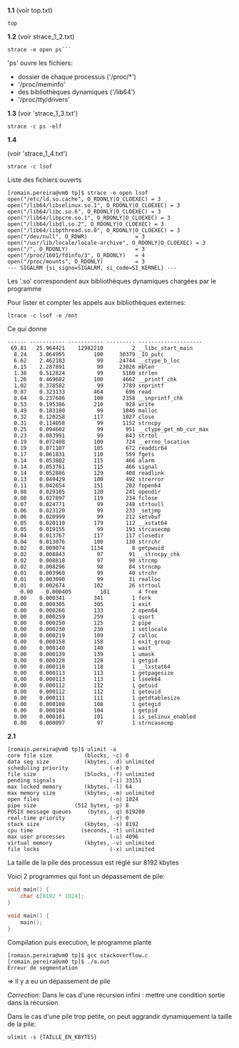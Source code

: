 **1.1** (voir top.txt)
 ```
top
```

**1.2** (voir strace_1_2.txt)
 ```
strace -e open ps```
```
'ps' ouvre les fichiers:
   - dossier de chaque processus ('/proc/*')
   - '/proc/meminfo'
   - des bibliothèques dynamiques ('/lib64')
   - '/proc/tty/drivers'

**1.3** (voir 'strace_1_3.txt')
```
strace -c ps -elf
```
**1.4**

(voir 'strace_1_4.txt')
```
strace -c lsof
```

Liste des fichiers ouverts
```
[romain.pereira@vm0 tp]$ strace -e open lsof
open("/etc/ld.so.cache", O_RDONLY|O_CLOEXEC) = 3
open("/lib64/libselinux.so.1", O_RDONLY|O_CLOEXEC) = 3
open("/lib64/libc.so.6", O_RDONLY|O_CLOEXEC) = 3
open("/lib64/libpcre.so.1", O_RDONLY|O_CLOEXEC) = 3
open("/lib64/libdl.so.2", O_RDONLY|O_CLOEXEC) = 3
open("/lib64/libpthread.so.0", O_RDONLY|O_CLOEXEC) = 3
open("/dev/null", O_RDWR)               = 3
open("/usr/lib/locale/locale-archive", O_RDONLY|O_CLOEXEC) = 3
open("/", O_RDONLY)                     = 3
open("/proc/1601/fdinfo/3", O_RDONLY)   = 4
open("/proc/mounts", O_RDONLY)          = 3
--- SIGALRM {si_signo=SIGALRM, si_code=SI_KERNEL} ---
```
Les '.so' correspondent aux bibliothèques dynamiques chargées par le programme

Pour lister et compter les appels aux bibliothèques externes:
```
ltrace -c lsof -e /mnt
```
Ce qui donne
```
------ ----------- ----------- --------- --------------------
 69.81   25.964421    12982210         2 __libc_start_main
  8.24    3.064955         100     30379 _IO_putc
  6.62    2.462183          99     24744 __ctype_b_loc
  6.15    2.287891          99     23026 mblen
  1.38    0.512824          99      5160 strlen
  1.26    0.469682         100      4662 __printf_chk
  1.02    0.378582          99      3789 snprintf
  0.87    0.323133         464       696 read
  0.64    0.237606         100      2358 __snprintf_chk
  0.53    0.195386         210       928 write
  0.49    0.183180          99      1846 malloc
  0.32    0.120258         117      1027 close
  0.31    0.114058          99      1152 strncpy
  0.25    0.094602          99       951 __ctype_get_mb_cur_max
  0.23    0.083991          99       843 strtol
  0.19    0.072408         100       724 __errno_location
  0.19    0.071107         105       672 readdir64
  0.17    0.061831         110       559 fgets
  0.14    0.053802         115       466 alarm
  0.14    0.053761         115       466 signal
  0.14    0.052886         129       408 readlink
  0.13    0.049429         100       492 strerror
  0.11    0.042654         151       282 fopen64
  0.08    0.029105         120       241 opendir
  0.08    0.027897         119       234 fclose
  0.07    0.024771          99       248 strtoull
  0.06    0.023120          99       233 _setjmp
  0.06    0.020999          99       212 setvbuf
  0.05    0.020110         179       112 __xstat64
  0.05    0.019155          99       193 strcasecmp
  0.04    0.013767         117       117 closedir
  0.04    0.013076         100       130 strrchr
  0.02    0.009074        1134         8 getpwuid
  0.02    0.008843          97        91 __strncpy_chk
  0.02    0.008818          97        90 strcmp
  0.02    0.008296          98        84 strncmp
  0.01    0.003960          99        40 strchr
  0.01    0.003090          99        31 realloc
  0.01    0.002674         102        26 strtoul
    0.00    0.000405         101         4 free
  0.00    0.000341         341         1 fork
  0.00    0.000305         305         1 exit
  0.00    0.000266         133         2 open64
  0.00    0.000259         259         1 qsort
  0.00    0.000250         125         2 pipe
  0.00    0.000230         230         1 setlocale
  0.00    0.000219         109         2 calloc
  0.00    0.000158         158         1 exit_group
  0.00    0.000140         140         1 wait
  0.00    0.000139         139         1 umask
  0.00    0.000128         128         1 getgid
  0.00    0.000118         118         1 __lxstat64
  0.00    0.000113         113         1 getpagesize
  0.00    0.000113         113         1 lseek64
  0.00    0.000112         112         1 getuid
  0.00    0.000112         112         1 geteuid
  0.00    0.000111         111         1 getdtablesize
  0.00    0.000108         108         1 getegid
  0.00    0.000104         104         1 getpid
  0.00    0.000101         101         1 is_selinux_enabled
  0.00    0.000097          97         1 strncasecmp
```

**2.1**
```
[romain.pereira@vm0 tp]$ ulimit -a
core file size          (blocks, -c) 0
data seg size           (kbytes, -d) unlimited
scheduling priority             (-e) 0
file size               (blocks, -f) unlimited
pending signals                 (-i) 33151
max locked memory       (kbytes, -l) 64
max memory size         (kbytes, -m) unlimited
open files                      (-n) 1024
pipe size            (512 bytes, -p) 8
POSIX message queues     (bytes, -q) 819200
real-time priority              (-r) 0
stack size              (kbytes, -s) 8192
cpu time               (seconds, -t) unlimited
max user processes              (-u) 4096
virtual memory          (kbytes, -v) unlimited
file locks                      (-x) unlimited
```
La taille de la pile des processus est réglé sur 8192 kbytes

Voici 2 programmes qui font un dépassement de pile:

```C
void main() {
    char c[8192 * 1024];
}
```


```C
void main() {
    main();
}
```

Compilation puis execution, le programme plante
```
[romain.pereira@vm0 tp]$ gcc stackoverflow.c
[romain.pereira@vm0 tp]$ ./a.out 
Erreur de segmentation
```
=> Il y a eu un dépassement de pile

*Correction:*
Dans le cas d'une récursion infini : mettre une condition sortie dans la récursion

Dans le cas d'une pile trop petite, on peut aggrandir dynamiquement la taille de la pile:
```
ulimit -s {TAILLE_EN_KBYTES}
```
